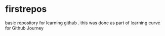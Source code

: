 # firstrepos
basic repository for learning github .
this was done as part of learning curve for Github Journey
